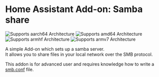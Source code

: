 # Home Assistant Add-on: Samba share
![Supports aarch64 Architecture][aarch64-shield] ![Supports amd64 Architecture][amd64-shield] ![Supports armhf Architecture][armhf-shield] ![Supports armv7 Architecture][armv7-shield]

A simple Add-on which sets up a samba server.  
It allows you to share files in your local network over the SMB protocol.  

This addon is for advanced user and requires knowledge how to write a [smb.conf][smb-conf] file.  

[smb-conf]: https://www.samba.org/samba/docs/current/man-html/smb.conf.5.html
[repository]: https://github.com/elvit/hassio-addons
[aarch64-shield]: https://img.shields.io/badge/aarch64-yes-green.svg
[amd64-shield]: https://img.shields.io/badge/amd64-yes-green.svg
[armhf-shield]: https://img.shields.io/badge/armhf-yes-green.svg
[armv7-shield]: https://img.shields.io/badge/armv7-yes-green.svg
